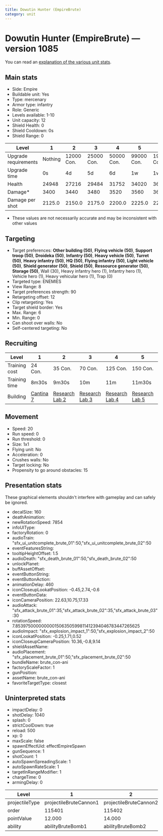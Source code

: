 ```yaml
---
title: Dowutin Hunter (EmpireBrute)
category: unit
---
```


# Dowutin Hunter (EmpireBrute) — version 1085

You can read an [explanation  of the various unit stats](unitexplained.md).

## Main stats

  * Side: Empire
  * Buildable unit: Yes
  * Type: mercenary
  * Armor type: infantry
  * Role: Generic
  * Levels available: 1-10
  * Unit capacity: 12
  * Shield Health: 0
  * Shield Cooldown: 0s
  * Shield Range: 0

|Level               |1      |2         |3         |4         |5         |6          |7          |8          |9          |10         |
|--------------------|-------|----------|----------|----------|----------|-----------|-----------|-----------|-----------|-----------|
|Upgrade requirements|Nothing|12000 Con.|25000 Con.|50000 Con.|99000 Con.|190000 Con.|250000 Con.|270000 Con.|280000 Con.|285000 Con.|
|Upgrade time        |0s     |4d        |5d        |6d        |1w        |1w1d       |1w2d       |1w3d       |1w4d       |1w5d       |
|Health              |24948  |27216     |29484     |31752     |34020     |36288      |38556      |40824      |43092      |45360      |
|Damage*             |3400   |3440      |3480      |3520      |3560      |3600       |3640       |3680       |3720       |3760       |
|Damage per shot     |2125.0 |2150.0    |2175.0    |2200.0    |2225.0    |2250.0     |2275.0     |2300.0     |2325.0     |2350.0     |

* These values are not necessarily accurate and may be inconsistent with other values

## Targeting

  * Target preferences: **Other building (50)**, **Flying vehicle (50)**, **Support troop (50)**, **Droideka (50)**, **Infantry (50)**, **Heavy vehicle (50)**, **Turret (50)**, **Heavy infantry (50)**, **HQ (50)**, **Flying infantry (50)**, **Light vehicle (50)**, **Shield generator (50)**, **Shield (50)**, **Ressource generator (50)**, **Storage (50)**, Wall (30), Heavy infantry hero (1), Infantry hero (1), Vehicle hero (1), Heavy vehicular hero (1), Trap (0)
  * Targeted type: ENEMIES
  * View Range: 8
  * Target preferences strength: 90
  * Retargeting offset: 12
  * Clip retargeting: Yes
  * Target shield border: Yes
  * Max. Range: 6
  * Min. Range: 0
  * Can shoot over walls: No
  * Self-centered targeting: No

## Recruiting

|Level        |1                                        |2                                      |3                                      |4                                      |5                                      |6                                      |7                                      |8                                      |9                                      |10                                      |
|-------------|-----------------------------------------|---------------------------------------|---------------------------------------|---------------------------------------|---------------------------------------|---------------------------------------|---------------------------------------|---------------------------------------|---------------------------------------|----------------------------------------|
|Training cost|24 Con.                                  |35 Con.                                |70 Con.                                |125 Con.                               |150 Con.                               |200 Con.                               |275 Con.                               |400 Con.                               |550 Con.                               |900 Con.                                |
|Training time|8m30s                                    |9m30s                                  |10m                                    |11m                                    |11m30s                                 |12m30s                                 |13m                                    |13m30s                                 |14m30s                                 |15m                                     |
|Building     |[Cantina 7](empireContrabandCantina.html)|[Research Lab 2](empireOffenseLab.html)|[Research Lab 3](empireOffenseLab.html)|[Research Lab 4](empireOffenseLab.html)|[Research Lab 5](empireOffenseLab.html)|[Research Lab 6](empireOffenseLab.html)|[Research Lab 7](empireOffenseLab.html)|[Research Lab 8](empireOffenseLab.html)|[Research Lab 9](empireOffenseLab.html)|[Research Lab 10](empireOffenseLab.html)|

## Movement

  * Speed: 20
  * Run speed: 0
  * Run threshold: 0
  * Size: 1x1
  * Flying unit: No
  * Acceleration: 0
  * Crushes walls: No
  * Target locking: No
  * Propensity to go around obstacles: 15

## Presentation stats

These graphical elements shouldn't interfere with gameplay and can safely be ignored.

  * decalSize: 160
  * deathAnimation: 
  * newRotationSpeed: 7854
  * infoUIType: 
  * factoryRotation: 0
  * audioTrain: "sfx_ui_unitcomplete_brute_01":50,"sfx_ui_unitcomplete_brute_02":50
  * eventFeaturesString: 
  * tooltipHeightOffset: 1.5
  * audioDeath: "sfx_death_brute_01":50,"sfx_death_brute_02":50
  * unlockPlanet: 
  * buffAssetOffset: 
  * eventButtonString: 
  * eventButtonAction: 
  * animationDelay: 460
  * iconCloseupLookatPosition: -0.45,2.74,-0.6
  * eventButtonData: 
  * iconCameraPosition: 22.63,10.75,17.33
  * audioAttack: "sfx_attack_brute_01":35,"sfx_attack_brute_02":35,"sfx_attack_brute_03":30
  * rotationSpeed: 7.8539750000000001506350599811412394046783447265625
  * audioImpact: "sfx_explosion_impact_1":50,"sfx_explosion_impact_2":50
  * iconLookatPosition: -0.25,1.71,0.52
  * iconCloseupCameraPosition: 10.36,-0.8,9.14
  * shieldAssetName: 
  * audioPlacement: "sfx_placement_brute_01":50,"sfx_placement_brute_02":50
  * bundleName: brute_con-ani
  * factoryScaleFactor: 1
  * gunPosition: 
  * assetName: brute_con-ani
  * favoriteTargetType: closest

## Uninterpreted stats

  * impactDelay: 0
  * shotDelay: 1040
  * splash: 0
  * strictCoolDown: true
  * reload: 500
  * xp: 0
  * maxScale: false
  * spawnEffectUid: effectEmpireSpawn
  * gunSequence: 1
  * shotCount: 1
  * autoSpawnSpreadingScale: 1
  * autoSpawnRateScale: 1
  * targetInRangeModifier: 1
  * chargeTime: 0
  * armingDelay: 0

|Level         |1                     |2                     |3                     |4                     |5                     |6                     |7                     |8                     |9                     |10                     |
|--------------|----------------------|----------------------|----------------------|----------------------|----------------------|----------------------|----------------------|----------------------|----------------------|-----------------------|
|projectileType|projectileBruteCannon1|projectileBruteCannon2|projectileBruteCannon3|projectileBruteCannon4|projectileBruteCannon5|projectileBruteCannon6|projectileBruteCannon7|projectileBruteCannon8|projectileBruteCannon9|projectileBruteCannon10|
|order         |115401                |115402                |115403                |115404                |115405                |115406                |115407                |115408                |115409                |115410                 |
|pointValue    |12.000                |14.000                |17.000                |19.000                |22.000                |24.000                |26.000                |29.000                |31.000                |36.000                 |
|ability       |abilityBruteBomb1     |abilityBruteBomb2     |abilityBruteBomb3     |abilityBruteBomb4     |abilityBruteBomb5     |abilityBruteBomb6     |abilityBruteBomb7     |abilityBruteBomb8     |abilityBruteBomb9     |abilityBruteBomb10     |

